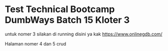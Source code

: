 # Test Technical Bootcamp DumbWays Batch 15 Kloter 3

untuk nomer 3 silakan di running disini ya kak https://www.onlinegdb.com/

Halaman nomer 4 dan 5 crud
